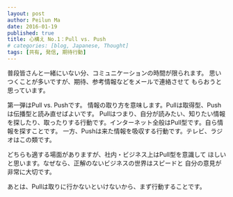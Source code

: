 ```yaml
---
layout: post
author: Peilun Ma
date: 2016-01-19
published: true
title: 心構え No.1：Pull vs. Push
# categories: [blog, Japanese, Thought]
tags: [共有, 発信, 期待行動]
---
```

普段皆さんと一緒にいない分、コミュニケーションの時間が限られます。
思いつくことが多いですが、期待、参考情報などをメールで連絡させて
もらおうと思っています。


第一弾はPull vs. Pushです。
情報の取り方を意味します。Pullは取得型、Pushは伝播型と読み直せばよいです。
Pullはつまり、自分が読みたい、知りたい情報を探したり、取ったりする行動です。インターネット全般はPull型です。自ら情報を探すことです。
一方、Pushは来た情報を吸収する行動です。テレビ、ラジオはこの類です。


どちらも適する場面がありますが、社内・ビジネス上はPull型を意識して
ほしいと思います。なぜなら、正解のないビジネスの世界はスピードと
自分の意見が非常に大切です。


あとは、Pullは取りに行かないといけないから、まず行動することです。
